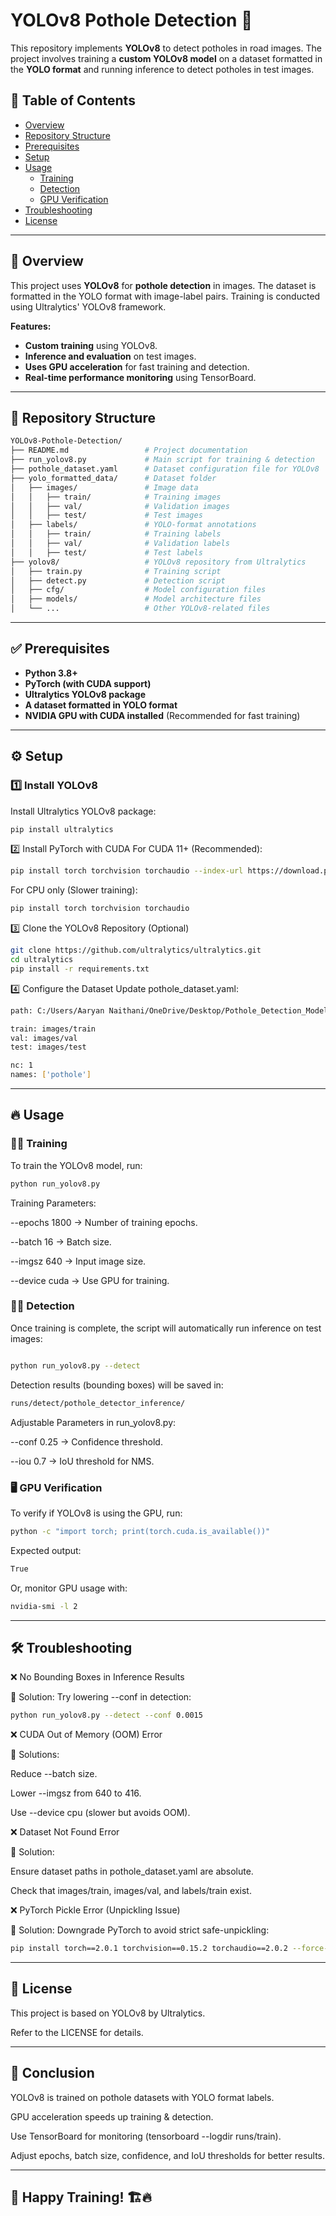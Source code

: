 # YOLOv8 Pothole Detection 🚀

This repository implements **YOLOv8** to detect potholes in road images. The project involves training a **custom YOLOv8 model** on a dataset formatted in the **YOLO format** and running inference to detect potholes in test images.

## 📌 Table of Contents

- [Overview](#-overview)
- [Repository Structure](#repository-structure)
- [Prerequisites](#prerequisites)
- [Setup](#setup)
- [Usage](#usage)
  - [Training](#training)
  - [Detection](#detection)
  - [GPU Verification](#gpu-verification)
- [Troubleshooting](#-troubleshooting)
- [License](#-license)

---

## 🚀 Overview

This project uses **YOLOv8** for **pothole detection** in images. The dataset is formatted in the YOLO format with image-label pairs. Training is conducted using Ultralytics' YOLOv8 framework.

**Features:**
- **Custom training** using YOLOv8.
- **Inference and evaluation** on test images.
- **Uses GPU acceleration** for fast training and detection.
- **Real-time performance monitoring** using TensorBoard.

---

## 📂 Repository Structure

  ```bash
  YOLOv8-Pothole-Detection/
  ├── README.md                 # Project documentation
  ├── run_yolov8.py             # Main script for training & detection
  ├── pothole_dataset.yaml      # Dataset configuration file for YOLOv8
  ├── yolo_formatted_data/      # Dataset folder
  │   ├── images/               # Image data
  │   │   ├── train/            # Training images
  │   │   ├── val/              # Validation images
  │   │   ├── test/             # Test images
  │   ├── labels/               # YOLO-format annotations
  │   │   ├── train/            # Training labels
  │   │   ├── val/              # Validation labels
  │   │   ├── test/             # Test labels
  ├── yolov8/                   # YOLOv8 repository from Ultralytics
  │   ├── train.py              # Training script
  │   ├── detect.py             # Detection script
  │   ├── cfg/                  # Model configuration files
  │   ├── models/               # Model architecture files
  │   └── ...                   # Other YOLOv8-related files
  ```
---

## ✅ Prerequisites

- **Python 3.8+**
- **PyTorch (with CUDA support)**  
- **Ultralytics YOLOv8 package**
- **A dataset formatted in YOLO format**
- **NVIDIA GPU with CUDA installed** (Recommended for fast training)

---

## ⚙️ Setup

### 1️⃣ Install YOLOv8

Install Ultralytics YOLOv8 package:
```bash
pip install ultralytics
```
2️⃣ Install PyTorch with CUDA
For CUDA 11+ (Recommended):

```bash
pip install torch torchvision torchaudio --index-url https://download.pytorch.org/whl/cu118
```
For CPU only (Slower training):
```bash
pip install torch torchvision torchaudio
```
3️⃣ Clone the YOLOv8 Repository (Optional)
```bash
git clone https://github.com/ultralytics/ultralytics.git
cd ultralytics
pip install -r requirements.txt
```
4️⃣ Configure the Dataset
Update pothole_dataset.yaml:
```bash
path: C:/Users/Aaryan Naithani/OneDrive/Desktop/Pothole_Detection_Model_Using_YOLOv8-main/yolo_formatted_data

train: images/train
val: images/val
test: images/test

nc: 1
names: ['pothole']
```
---
## 🔥 Usage
### 🏋️‍♂️ Training
To train the YOLOv8 model, run:
```bash
python run_yolov8.py
```
Training Parameters:

--epochs 1800 → Number of training epochs.

--batch 16 → Batch size.

--imgsz 640 → Input image size.

--device cuda → Use GPU for training.


### 🕵️‍♂️ Detection
Once training is complete, the script will automatically run inference on test images:

```bash

python run_yolov8.py --detect
```
Detection results (bounding boxes) will be saved in:
```bash
runs/detect/pothole_detector_inference/
```

Adjustable Parameters in run_yolov8.py:

--conf 0.25 → Confidence threshold.

--iou 0.7 → IoU threshold for NMS.


### 🖥️ GPU Verification
To verify if YOLOv8 is using the GPU, run:

```bash
python -c "import torch; print(torch.cuda.is_available())"
```
Expected output:

```graphql
True
```
Or, monitor GPU usage with:
```bash
nvidia-smi -l 2
```
---

## 🛠️ Troubleshooting

❌ No Bounding Boxes in Inference Results

🔹 Solution: Try lowering --conf in detection:

```bash
python run_yolov8.py --detect --conf 0.0015
```
❌ CUDA Out of Memory (OOM) Error

🔹 Solutions:

Reduce --batch size.

Lower --imgsz from 640 to 416.

Use --device cpu (slower but avoids OOM).

❌ Dataset Not Found Error

🔹 Solution:

Ensure dataset paths in pothole_dataset.yaml are absolute.

Check that images/train, images/val, and labels/train exist.

❌ PyTorch Pickle Error (Unpickling Issue)

🔹 Solution: Downgrade PyTorch to avoid strict safe-unpickling:

```bash
pip install torch==2.0.1 torchvision==0.15.2 torchaudio==2.0.2 --force-reinstall
```
---
## 📄 License

This project is based on YOLOv8 by Ultralytics.

Refer to the LICENSE for details.

--- 

## 🎯 Conclusion

YOLOv8 is trained on pothole datasets with YOLO format labels.

GPU acceleration speeds up training & detection.

Use TensorBoard for monitoring (tensorboard --logdir runs/train).

Adjust epochs, batch size, confidence, and IoU thresholds for better results.

---

## 🚀 Happy Training! 🏗️🔥


